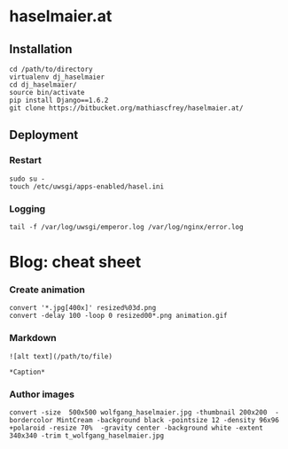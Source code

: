 # haselmaier.at
## Installation

    cd /path/to/directory
    virtualenv dj_haselmaier
    cd dj_haselmaier/
    source bin/activate
    pip install Django==1.6.2
    git clone https://bitbucket.org/mathiascfrey/haselmaier.at/
 

## Deployment

### Restart

    sudo su -
    touch /etc/uwsgi/apps-enabled/hasel.ini

### Logging

    tail -f /var/log/uwsgi/emperor.log /var/log/nginx/error.log


# Blog: cheat sheet

### Create animation

    convert '*.jpg[400x]' resized%03d.png
    convert -delay 100 -loop 0 resized00*.png animation.gif


### Markdown
    ![alt text](/path/to/file)
    
    *Caption*

### Author images

    convert -size  500x500 wolfgang_haselmaier.jpg -thumbnail 200x200  -bordercolor MintCream -background black -pointsize 12 -density 96x96 +polaroid -resize 70%  -gravity center -background white -extent 340x340 -trim t_wolfgang_haselmaier.jpg